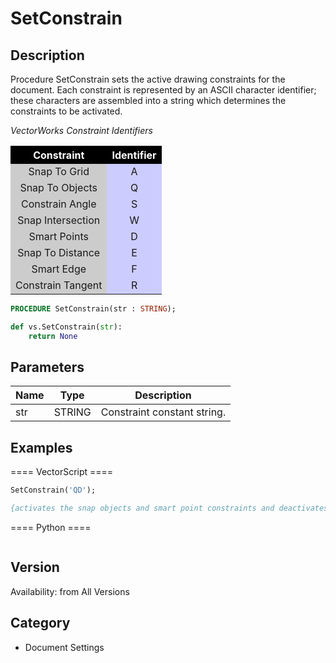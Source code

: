 # SetConstrain

## Description
Procedure SetConstrain sets the active drawing constraints for the document. Each constraint is represented by an ASCII character identifier; these characters are assembled into a string which determines the constraints to be activated.

<I>VectorWorks Constraint Identifiers</I><P>
<CENTER>
<TABLE BORDER=0 ALIGN=CENTER CELLSPACING=1 CELLPADDING=3>
<TR> 
<TH ALIGN=CENTER BGCOLOR=#000000><FONT COLOR=#FFFFFF>Constraint</FONT></TH>
<TH ALIGN=CENTER BGCOLOR=#000000><FONT COLOR=#FFFFFF>Identifier</FONT></TH>
</TR>
<TR> 
<TD ALIGN=CENTER BGCOLOR=#CCCCCC>Snap To Grid</TD>
<TD ALIGN=CENTER BGCOLOR=#CCCCFF>A</TD>
</TR>
<TR> 
<TD ALIGN=CENTER BGCOLOR=#CCCCCC>Snap To Objects</TD>
<TD ALIGN=CENTER BGCOLOR=#CCCCFF>Q</TD>
</TR>
<TR> 
<TD ALIGN=CENTER BGCOLOR=#CCCCCC>Constrain Angle</TD>
<TD ALIGN=CENTER BGCOLOR=#CCCCFF>S</TD>
</TR>
<TR> 
<TD ALIGN=CENTER BGCOLOR=#CCCCCC>Snap Intersection</TD>
<TD ALIGN=CENTER BGCOLOR=#CCCCFF>W</TD>
</TR>
<TR> 
<TD ALIGN=CENTER BGCOLOR=#CCCCCC>Smart Points</TD>
<TD ALIGN=CENTER BGCOLOR=#CCCCFF>D</TD>
</TR>
<TR> 
<TD ALIGN=CENTER BGCOLOR=#CCCCCC>Snap To Distance</TD>
<TD ALIGN=CENTER BGCOLOR=#CCCCFF>E</TD>
</TR>
<TR> 
<TD ALIGN=CENTER BGCOLOR=#CCCCCC>Smart Edge</TD>
<TD ALIGN=CENTER BGCOLOR=#CCCCFF>F</TD>
</TR>
<TR> 
<TD ALIGN=CENTER BGCOLOR=#CCCCCC>Constrain Tangent</TD>
<TD ALIGN=CENTER BGCOLOR=#CCCCFF>R</TD>
</TR>
</TABLE>
</CENTER>

```pascal
PROCEDURE SetConstrain(str : STRING);
```

```python
def vs.SetConstrain(str):
    return None
```

## Parameters
|Name|Type|Description|
|---|---|---|
|str|STRING|Constraint constant string.|

## Examples
==== VectorScript ====
```pascal
SetConstrain('QD');

{activates the snap objects and smart point constraints and deactivates the others}
```
==== Python ====
```python

```

## Version
Availability: from All Versions

## Category
* Document Settings

